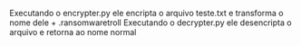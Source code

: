 Executando o encrypter.py ele encripta o arquivo teste.txt e transforma o nome dele + .ransomwaretroll
Executando o decrypter.py ele desencripta o arquivo e retorna ao nome normal

